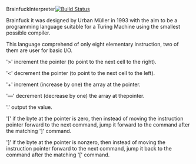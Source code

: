 BrainfuckInterpreter[![Build Status](https://travis-ci.org/AkopV/BrainfuckInterpreter.svg?branch=master)](https://travis-ci.org/AkopV/BrainfuckInterpreter)

Brainfuck it was designed by Urban Müller in 1993 with the aim to be a programming language suitable for a Turing Machine using the smallest possible compiler.

This language comprehend of only eight elementary instruction, two of them are user for basic I/O.

'>' increment the pointer (to point to the next cell to the right).

'<' decrement the pointer (to point to the next cell to the left).

'+' increment (increase by one) the array at the pointer.

'—' decrement (decrease by one) the array at thepointer.

'.' output the value. 

'[' if the byte at the pointer is zero, then instead of moving the instruction pointer forward to the next command, jump it forward to the command after the matching ']' command.

']' if the byte at the pointer is nonzero, then instead of moving the instruction pointer forward to the next command, jump it back to the command after the matching '[' command.
